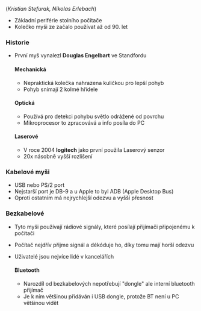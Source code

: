 (*Kristian Stefurak, Nikolas Erlebach*)

- Základní periférie stolního počítače
- Kolečko myši ze začalo používat až od 90. let

### Historie
- První myš vynalezl **Douglas Engelbart** ve Standfordu

	#### Mechanická
	- Nepraktická kolečka nahrazena kuličkou pro lepší pohyb 
	- Pohyb snímají 2 kolmé hřídele

	#### Optická
	- Používá pro detekci pohybu světlo odrážené od povrchu
	- Mikroprocesor to zpracovává a info posíla do PC

	#### Laserové 
	- V roce 2004 **logitech** jako první použila Laserový senzor
	- 20x násobně vyšší rozlišení 

### Kabelové myši
- USB nebo PS/2 port
- Nejstarší port je DB-9 a u Apple to byl ADB (Apple Desktop Bus)
- Oproti ostatním má nejrychlejší odezvu a vyšší přesnost

### Bezkabelové
- Tyto myši používají rádiové signály, které posílají přijímači připojenému k počítači
- Počítač nejdřív přijme signál a dékóduje ho, díky tomu mají horší odezvu
- Uživatelé jsou nejvíce lidé v kancelářích

	#### Bluetooth
	- Narozdíl od bezkabelových nepotřebují "dongle" ale interní bluetooth přijímač
	- Je k ním většinou přidáván i USB dongle, protože BT není u PC většinou vidět

